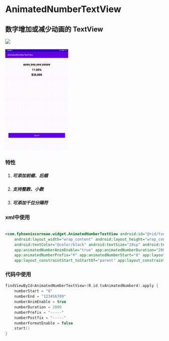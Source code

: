 # AnimatedNumberTextView

## 数字增加或减少动画的 TextView

[![](https://jitpack.io/v/FPhoenixCorneaE/AnimatedNumberTextView.svg)](https://jitpack.io/#FPhoenixCorneaE/AnimatedNumberTextView)

![](https://github.com/FPhoenixCorneaE/AnimatedNumberTextView/blob/main/images/animated-number-text.gif)



### 特性

1. ##### 可添加前缀、后缀
2. ##### 支持整数、小数
3. ##### 可添加千位分隔符



### xml中使用

```xml

<com.fphoenixcorneae.widget.AnimatedNumberTextView android:id="@+id/tvAnimatedNumber1"
    android:layout_width="wrap_content" android:layout_height="wrap_content" android:layout_marginTop="50dp"
    android:textColor="@color/black" android:textSize="28sp" android:textStyle="bold"
    app:animatedNumberAnimEnable="true" app:animatedNumberDuration="2000" app:animatedNumberEnd="999999999.99999"
    app:animatedNumberPrefix="¥" app:animatedNumberStart="0" app:layout_constraintEnd_toEndOf="parent"
    app:layout_constraintStart_toStartOf="parent" app:layout_constraintTop_toTopOf="parent" />
```



### 代码中使用

```kotlin
findViewById<AnimatedNumberTextView>(R.id.tvAnimatedNumber4).apply {
    numberStart = "0"
    numberEnd = "123456789"
    numberAnimEnable = true
    numberDuration = 2000
    numberPrefix = "-----"
    numberPostfix = "-----"
    numberFormatEnable = false
    start()
}
```

